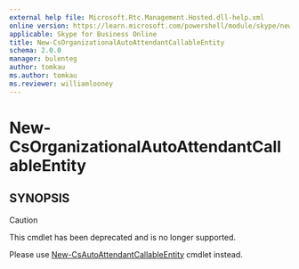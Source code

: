 ```yaml
---
external help file: Microsoft.Rtc.Management.Hosted.dll-help.xml
online version: https://learn.microsoft.com/powershell/module/skype/new-csorganizationalautoattendantcallableentity
applicable: Skype for Business Online
title: New-CsOrganizationalAutoAttendantCallableEntity
schema: 2.0.0
manager: bulenteg
author: tomkau
ms.author: tomkau
ms.reviewer: williamlooney
---
```


# New-CsOrganizationalAutoAttendantCallableEntity

## SYNOPSIS
> [!CAUTION]
> This cmdlet has been deprecated and is no longer supported.
> 
> Please use [New-CsAutoAttendantCallableEntity](New-CsAutoAttendantCallableEntity.md) cmdlet instead.
